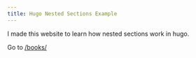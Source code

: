 ```yaml
---
title: Hugo Nested Sections Example
---
```

I made this website to learn how nested sections work in hugo.

Go to [/books/](/books/)
